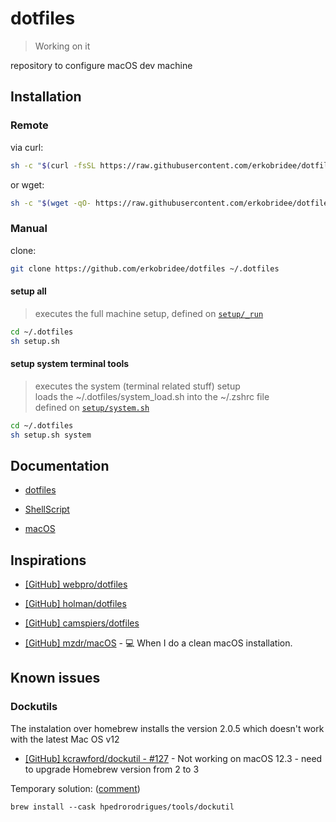 # dotfiles

> Working on it

repository to configure macOS dev machine

## Installation

### Remote

via curl:

```sh
sh -c "$(curl -fsSL https://raw.githubusercontent.com/erkobridee/dotfiles/master/setup_remote.sh)"
```

or wget:

```sh
sh -c "$(wget -qO- https://raw.githubusercontent.com/erkobridee/dotfiles/master/setup_remote.sh)"
```

### Manual

clone:

```sh
git clone https://github.com/erkobridee/dotfiles ~/.dotfiles
```

#### setup all

> executes the full machine setup, defined on [`setup/_run`](setup/_run)

```sh
cd ~/.dotfiles
sh setup.sh
```

#### setup system terminal tools

> executes the system (terminal related stuff) setup<br/>
> loads the ~/.dotfiles/system_load.sh into the ~/.zshrc file<br/>
> defined on [`setup/system.sh`](setup/system.sh)

```sh
cd ~/.dotfiles
sh setup.sh system
```

## Documentation

- [dotfiles](docs/dotfiles.md)

- [ShellScript](docs/shellscript.md)

- [macOS](docs/macos.md)

## Inspirations

- [[GitHub] webpro/dotfiles](https://github.com/webpro/dotfiles)

- [[GitHub] holman/dotfiles](https://github.com/holman/dotfiles)

- [[GitHub] camspiers/dotfiles](https://github.com/camspiers/dotfiles)

- [[GitHub] mzdr/macOS](https://github.com/mzdr/macOS) - 💻 When I do a clean macOS installation.

## Known issues

### Dockutils

The instalation over homebrew installs the version 2.0.5 which doesn't work with the latest Mac OS v12

- [[GitHub] kcrawford/dockutil - #127](https://github.com/kcrawford/dockutil/issues/127) - Not working on macOS 12.3 - need to upgrade Homebrew version from 2 to 3

Temporary solution: ([comment](https://github.com/kcrawford/dockutil/issues/127#issuecomment-1118733013))

```
brew install --cask hpedrorodrigues/tools/dockutil
```
